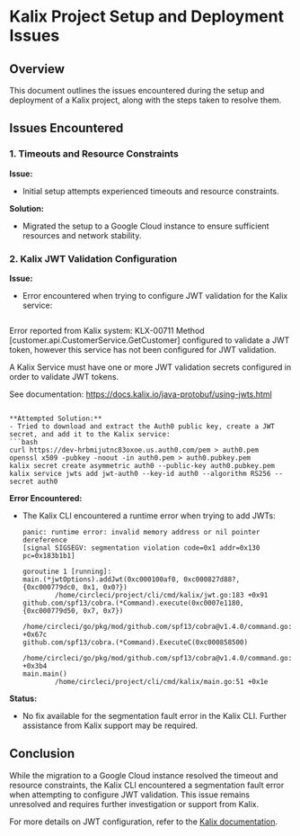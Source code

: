 
# Kalix Project Setup and Deployment Issues

## Overview

This document outlines the issues encountered during the setup and deployment of a Kalix project, along with the steps taken to resolve them.

## Issues Encountered

### 1. Timeouts and Resource Constraints

**Issue:**
- Initial setup attempts experienced timeouts and resource constraints.

**Solution:**
- Migrated the setup to a Google Cloud instance to ensure sufficient resources and network stability.

### 2. Kalix JWT Validation Configuration

**Issue:**
- Error encountered when trying to configure JWT validation for the Kalix service:
  ```
Error reported from Kalix system: KLX-00711 Method [customer.api.CustomerService.GetCustomer] configured to validate a JWT token, however this service has not been configured for JWT validation.

A Kalix Service must have one or more JWT validation secrets configured in order to validate JWT tokens.

See documentation: https://docs.kalix.io/java-protobuf/using-jwts.html
  ```

**Attempted Solution:**
- Tried to download and extract the Auth0 public key, create a JWT secret, and add it to the Kalix service:
  ```bash
  curl https://dev-hrbmijutnc83oxoe.us.auth0.com/pem > auth0.pem
  openssl x509 -pubkey -noout -in auth0.pem > auth0.pubkey.pem
  kalix secret create asymmetric auth0 --public-key auth0.pubkey.pem
  kalix service jwts add jwt-auth0 --key-id auth0 --algorithm RS256 --secret auth0
  ```

**Error Encountered:**
- The Kalix CLI encountered a runtime error when trying to add JWTs:
  ```
  panic: runtime error: invalid memory address or nil pointer dereference
  [signal SIGSEGV: segmentation violation code=0x1 addr=0x130 pc=0x183b1b1]

  goroutine 1 [running]:
  main.(*jwtOptions).addJwt(0xc000100af0, 0xc000827d88?, {0xc000779dc0, 0x1, 0x0?})
          /home/circleci/project/cli/cmd/kalix/jwt.go:183 +0x91
  github.com/spf13/cobra.(*Command).execute(0xc0007e1180, {0xc000779d50, 0x7, 0x7})
          /home/circleci/go/pkg/mod/github.com/spf13/cobra@v1.4.0/command.go:856 +0x67c
  github.com/spf13/cobra.(*Command).ExecuteC(0xc000858500)
          /home/circleci/go/pkg/mod/github.com/spf13/cobra@v1.4.0/command.go:974 +0x3b4
  main.main()
          /home/circleci/project/cli/cmd/kalix/main.go:51 +0x1e
  ```

**Status:**
- No fix available for the segmentation fault error in the Kalix CLI. Further assistance from Kalix support may be required.

## Conclusion

While the migration to a Google Cloud instance resolved the timeout and resource constraints, the Kalix CLI encountered a segmentation fault error when attempting to configure JWT validation. This issue remains unresolved and requires further investigation or support from Kalix.

For more details on JWT configuration, refer to the [Kalix documentation](https://docs.kalix.io/java-protobuf/using-jwts.html).
